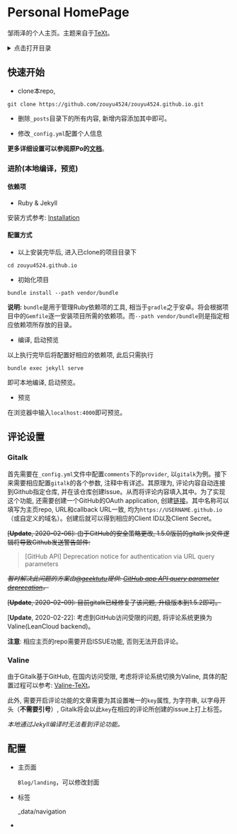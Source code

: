 # Personal HomePage

邹雨泽的个人主页。主题来自于[TeXt](https://github.com/kitian616/jekyll-TeXt-theme)。

<details>
<summary>点击打开目录</summary>
<!-- MarkdownTOC autolink="true" -->

- [快速开始](#%E5%BF%AB%E9%80%9F%E5%BC%80%E5%A7%8B)
	- [进阶\(本地编译，预览\)](#%E8%BF%9B%E9%98%B6%E6%9C%AC%E5%9C%B0%E7%BC%96%E8%AF%91%EF%BC%8C%E9%A2%84%E8%A7%88)
		- [依赖项](#%E4%BE%9D%E8%B5%96%E9%A1%B9)
		- [配置方式](#%E9%85%8D%E7%BD%AE%E6%96%B9%E5%BC%8F)
- [评论设置](#%E8%AF%84%E8%AE%BA%E8%AE%BE%E7%BD%AE)
- [ChangeLog](#changelog)

<!-- /MarkdownTOC -->
</details>

## 快速开始

- clone本repo, 

```
git clone https://github.com/zouyu4524/zouyu4524.github.io.git
```

- 删除`_posts`目录下的所有内容, 新增内容添加其中即可。

- 修改`_config.yml`配置个人信息

**更多详细设置可以参阅原Po的[文档](https://tianqi.name/jekyll-TeXt-theme/docs/zh/configuration)**。

### 进阶(本地编译，预览)

#### 依赖项

- Ruby & Jekyll

安装方式参考: [Installation](https://jekyllrb.com/docs/installation/)

#### 配置方式 

- 以上安装完毕后, 进入已clone的项目目录下

```
cd zouyu4524.github.io
```

- 初始化项目

```
bundle install --path vendor/bundle
```
**说明:** `bundle`是用于管理Ruby依赖项的工具, 相当于`gradle`之于安卓。将会根据项目中的`Gemfile`逐一安装项目所需的依赖项。而`--path vendor/bundle`则是指定相应依赖项所存放的目录。

- 编译, 启动预览

以上执行完毕后将配置好相应的依赖项, 此后只需执行

```
bundle exec jekyll serve
```

即可本地编译, 启动预览。

- 预览

在浏览器中输入`localhost:4000`即可预览。

## 评论设置

### Gitalk

首先需要在`_config.yml`文件中配置`comments`下的`provider`, 以`gitalk`为例。接下来需要相应配置`gitalk`的各个参数, 注释中有详述。其原理为, 评论内容自动连接到Github指定仓库, 并在该仓库创建Issue。从而将评论内容填入其中。为了实现这个功能, 还需要创建一个GitHub的OAuth application, 创建[链接](https://github.com/settings/applications/new)。其中名称可以填写为主页repo, URL和callback URL一致, 均为`https://USERNAME.github.io`（或自定义的域名）。创建后就可以得到相应的Client ID以及Client Secret。

~~[**Update**, 2020-02-06]: 由于GitHub的安全策略更改, 1.5.0版前的gitalk js文件逻辑将导致Github发送警告邮件:~~  
> [GitHub API] Deprecation notice for authentication via URL query parameters  

~~*暂时解决此问题的方案由[@geektutu](https://github.com/geektutu)提供: [GitHub app API query parameter deprecation](https://github.com/gitalk/gitalk/issues/343#issuecomment-581758733)。*~~

~~[**Update**, 2020-02-09]: 目前gitalk已经修复了该问题, 升级版本到1.5.2即可。~~

[**Update**, 2020-02-22]: 考虑到GitHub访问受限的问题, 将评论系统更换为Valine(LeanCloud backend)。

**注意**: 相应主页的repo需要开启ISSUE功能, 否则无法开启评论。

### Valine

由于Gitalk基于GitHub, 在国内访问受限, 考虑将评论系统切换为Valine, 具体的配置过程可以参考: [Valine-TeXt](https://tianqi.name/jekyll-TeXt-theme/docs/en/configuration#valine)。

此外, 需要开启评论功能的文章需要为其设置唯一的`key`属性, 为字符串, 以字母开头（**不需要引号**）, Gitalk将会以此`key`在相应的评论所创建的issue上打上标签。

*本地通过Jekyll编译时无法看到评论功能。*

## 配置

- 主页面

  `Blog/landing`，可以修改封面

- 标签

  _data/navigation

- 
